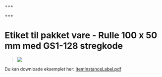 +++

+++
# Etiket til pakket vare - Rulle 100 x 50 mm med GS1-128 stregkode

> ![](https://thetis-ims-reports.s3.eu-west-1.amazonaws.com/examples/ItemInstanceLabel-1.png)

Du kan downloade eksemplet her: [ItemInstanceLabel.pdf](https://thetis-ims-reports.s3.eu-west-1.amazonaws.com/examples/ItemInstanceLabel.pdf "ItemInstanceLabel.pdf")